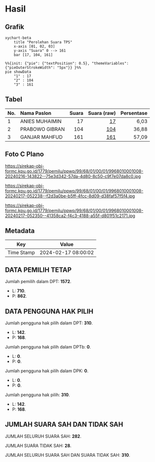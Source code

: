 # Hasil

## Grafik

```mermaid
xychart-beta
    title "Perolehan Suara TPS"
    x-axis [01, 02, 03]
    y-axis "Suara" 0 --> 161
    bar [17, 104, 161]
```

```mermaid
%%{init: {"pie": {"textPosition": 0.5}, "themeVariables": {"pieOuterStrokeWidth": "5px"}} }%%
pie showData
    "1" : 17
    "2" : 104
    "3" : 161
```

## Tabel

| No. | Nama Paslon    | Suara | Suara (raw) | Persentase |
|:--- |:-------------- | -----:| -----------:| ----------:|
| 1   | ANIES MUHAIMIN | 17    | [17][p-1]   | 6,03       |
| 2   | PRABOWO GIBRAN | 104   | [104][p-2]  | 36,88      |
| 3   | GANJAR MAHFUD  | 161   | [161][p-3]  | 57,09      |


[p-1]: https://github.com/gigit-pemilu/pemilu-2024-99-luar-negeri/blob/main/pilpres/hitung-suara/sub/99-luar-negeri/sub/68-los-angeles-amerika-serikat/sub/01-los-angeles-amerika-serikat/sub/0001-los-angeles-amerika-serikat/sub/008-pos-008/sub/paslon-1.txt
[p-2]: https://github.com/gigit-pemilu/pemilu-2024-99-luar-negeri/blob/main/pilpres/hitung-suara/sub/99-luar-negeri/sub/68-los-angeles-amerika-serikat/sub/01-los-angeles-amerika-serikat/sub/0001-los-angeles-amerika-serikat/sub/008-pos-008/sub/paslon-2.txt
[p-3]: https://github.com/gigit-pemilu/pemilu-2024-99-luar-negeri/blob/main/pilpres/hitung-suara/sub/99-luar-negeri/sub/68-los-angeles-amerika-serikat/sub/01-los-angeles-amerika-serikat/sub/0001-los-angeles-amerika-serikat/sub/008-pos-008/sub/paslon-3.txt

## Foto C Plano

https://sirekap-obj-formc.kpu.go.id/1779/pemilu/ppwp/99/68/01/00/01/9968010001008-20240216-143822--75e3d342-57da-4d80-8c50-c9f7e07da8c0.jpg

https://sirekap-obj-formc.kpu.go.id/1779/pemilu/ppwp/99/68/01/00/01/9968010001008-20240217-052238--f2d3a0be-b5ff-4fcc-8d09-d38faf57f5f4.jpg

https://sirekap-obj-formc.kpu.go.id/1779/pemilu/ppwp/99/68/01/00/01/9968010001008-20240217-052350--41358ca2-f4c3-4188-a55f-d801f51c2171.jpg


## Metadata

| Key        | Value               |
| ---------- | ------------------- |
| Time Stamp | 2024-02-17 08:00:02 |


## DATA PEMILIH TETAP

Jumlah pemilih dalam DPT: **1572**.
 * L: **710**.
 * P: **862**.

## DATA PENGGUNA HAK PILIH

Jumlah pengguna hak pilih dalam DPT: **310**.
 * L: **142**.
 * P: **168**.

Jumlah pengguna hak pilih dalam DPTb: **0**.
 * L: **0**.
 * P: **0**.

Jumlah pengguna hak pilih dalam DPK: **0**.
 * L: **0**.
 * P: **0**.

Jumlah pengguna hak pilih: **310**.
 * L: **142**.
 * P: **168**.

## JUMLAH SUARA SAH DAN TIDAK SAH

JUMLAH SELURUH SUARA SAH: **282**.

JUMLAH SUARA TIDAK SAH: **28**.

JUMLAH SELURUH SUARA SAH DAN SUARA TIDAK SAH: **310**.


